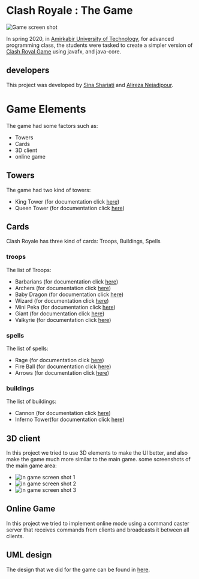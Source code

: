 # Clash Royale : The Game

![Game screen shot](documentation/screenshots/splash_screen.png) <br>

In spring 2020, in [Amirkabir University of Technology](aut.ac.ir), for advanced programming class, the students were
tasked to create a simpler version of [Clash Royal Game](https://supercell.com/en/games/clashroyale/) using javafx, and
java-core. <br>

## developers

This project was developed by [Sina Shariati](https://github.com/Noisyboy-9/clash_royale_game) and
[Alireza Nejadipour](https://github.com/nejadipour). <br>

# Game Elements

The game had some factors such as:

- Towers
- Cards
- 3D client
- online game

## Towers

The game had two kind of towers:

- King Tower (for documentation click [here](documentation/markdowns/KingTower.md))
- Queen Tower (for documentation click [here](documentation/markdowns/QueenTower.md))

## Cards

Clash Royale has three kind of cards: Troops, Buildings, Spells

### troops

The list of Troops:

- Barbarians (for documentation click [here](documentation/markdowns/Barbarians.md))
- Archers (for documentation click [here](documentation/markdowns/Archers.md))
- Baby Dragon (for documentation click [here](documentation/markdowns/BabyDragon.md))
- Wizard (for documentation click [here](documentation/markdowns/Wizard.md))
- Mini Peka (for documentation click [here](documentation/markdowns/MiniPeka.md))
- Giant (for documentation click [here](documentation/markdowns/Giant.md))
- Valkyrie (for documentation click [here](documentation/markdowns/Valkyrie.md))

### spells

The list of spells:

- Rage (for documentation click [here](documentation/markdowns/Rage.md))
- Fire Ball (for documentation click [here](documentation/markdowns/FireBall.md))
- Arrows (for documentation click [here](documentation/markdowns/Arrows.md))

### buildings

The list of buildings:

- Cannon (for documentation click [here](documentation/markdowns/Cannon.md))
- Inferno Tower(for documentation click [here](documentation/markdowns/InfernoTower.md))

## 3D client

In this project we tried to use 3D elements to make the UI better, and also make the game much more similar to the main
game. some screenshots of the main game area:

- ![in game screen shot 1](documentation/screenshots/in_game_1.png)
- ![in game screen shot 2](documentation/screenshots/in_game_2.png)
- ![in game screen shot 3](documentation/screenshots/in_game_3.png)

## Online Game

In this project we tried to implement online mode using a command caster server that receives commands from clients and
broadcasts it between all clients.

## UML design

The design that we did for the game can be found
in [here](https://drive.google.com/file/d/13oxQ13O96AFQbgB-VbPRhfSL33D8UyjD/view?usp=sharing).

